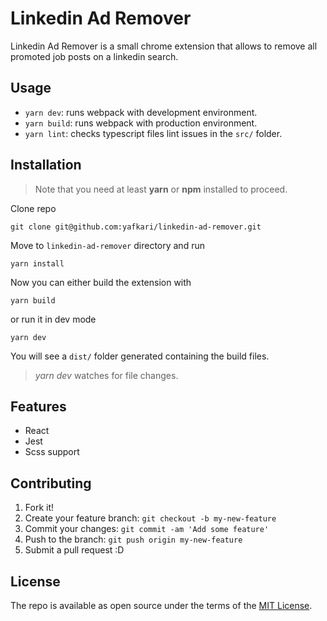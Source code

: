 # Linkedin Ad Remover

Linkedin Ad Remover is a small chrome extension that allows to remove all promoted job posts on a linkedin search. 

## Usage
- `yarn dev`: runs webpack with development environment.
- `yarn build`: runs webpack with production environment.
- `yarn lint`: checks typescript files lint issues in the `src/` folder.

## Installation
> Note that you need at least **yarn** or **npm** installed to proceed.

Clone repo

```
git clone git@github.com:yafkari/linkedin-ad-remover.git
```
Move to `linkedin-ad-remover` directory and run

```
yarn install
```
Now you can either build the extension with
```
yarn build
```

or run it in dev mode
```
yarn dev
```

You will see a `dist/` folder generated containing the build files.

> *yarn dev* watches for file changes.


## Features
- React
- Jest
- Scss support

## Contributing
 
1. Fork it!
2. Create your feature branch: `git checkout -b my-new-feature`
3. Commit your changes: `git commit -am 'Add some feature'`
4. Push to the branch: `git push origin my-new-feature`
5. Submit a pull request :D

## License
The repo is available as open source under the terms of the [MIT License](http://opensource.org/licenses/MIT).
